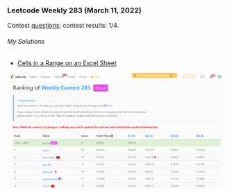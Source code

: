 ### Leetcode Weekly 283 (March 11, 2022)
Contest [questions](https://leetcode.com/contest/weekly-contest-283/ 'Link to Contest Questions'); 
contest results: 1/4.

###### My Solutions
* [Cells in a Range on an Excel Sheet](https://github.com/ez2rok/coding-contests/blob/main/week8/contests/leetcode_weekly_283/cells_in_a_range_on_an_excel_sheet.py)

<img src="leetcode_weekly283.png" alt="Screenshot of my contest results." width="800"/>
